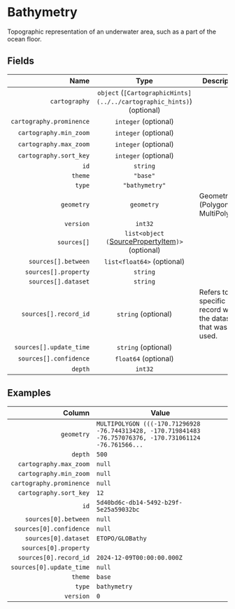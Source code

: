 # Bathymetry

Topographic representation of an underwater area, such as a part of the ocean
floor.

## Fields

| Name | Type | Description |
|-----:|:----:|-------------|
| `cartography` | `object` (`[CartographicHints](../../cartographic_hints)`) (optional) |  |
| `cartography.prominence` | `integer` (optional) |  |
| `cartography.min_zoom` | `integer` (optional) |  |
| `cartography.max_zoom` | `integer` (optional) |  |
| `cartography.sort_key` | `integer` (optional) |  |
| `id` | `string` |  |
| `theme` | `"base"` |  |
| `type` | `"bathymetry"` |  |
| `geometry` | `geometry` | Geometry (Polygon or MultiPolygon) |
| `version` | `int32` |  |
| `sources[]` | `list<object (`[SourcePropertyItem](../../Sources/source_property_item)`)>` (optional) |  |
| `sources[].between` | `list<float64>` (optional) |  |
| `sources[].property` | `string` |  |
| `sources[].dataset` | `string` |  |
| `sources[].record_id` | `string` (optional) | Refers to the specific record within the dataset that was used. |
| `sources[].update_time` | `string` (optional) |  |
| `sources[].confidence` | `float64` (optional) |  |
| `depth` | `int32` |  |

## Examples

| Column | Value |
|-------:|-------|
| `geometry` | `MULTIPOLYGON (((-170.71296928 -76.744313428, -170.719841483 -76.757076376, -170.731061124 -76.761566...` |
| `depth` | `500` |
| `cartography.max_zoom` | `null` |
| `cartography.min_zoom` | `null` |
| `cartography.prominence` | `null` |
| `cartography.sort_key` | `12` |
| `id` | `5d40bd6c-db14-5492-b29f-5e25a59032bc` |
| `sources[0].between` | `null` |
| `sources[0].confidence` | `null` |
| `sources[0].dataset` | `ETOPO/GLOBathy` |
| `sources[0].property` |  |
| `sources[0].record_id` | `2024-12-09T00:00:00.000Z` |
| `sources[0].update_time` | `null` |
| `theme` | `base` |
| `type` | `bathymetry` |
| `version` | `0` |

